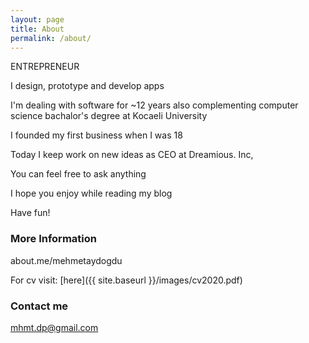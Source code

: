 ```yaml
---
layout: page
title: About
permalink: /about/
---
```


ENTREPRENEUR

I design, prototype and develop apps

I'm dealing with software for ~12 years also complementing computer science bachalor's degree at Kocaeli University

I founded my first business when I was 18

Today I keep work on new ideas as CEO at Dreamious. Inc,

You can feel free to ask anything 

I hope you enjoy while reading my blog

Have fun!

### More Information

about.me/mehmetaydogdu

For cv visit: [here]({{ site.baseurl }}/images/cv2020.pdf)

### Contact me

[mhmt.dp@gmail.com](mailto:mhmt.dp@gmail.com)
